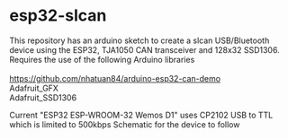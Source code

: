 # esp32-slcan
This repository has an arduino sketch to create a slcan USB/Bluetooth device using the ESP32, TJA1050 CAN transceiver and 128x32 SSD1306.
<br>Requires the use of the following Arduino libraries
<br><br>https://github.com/nhatuan84/arduino-esp32-can-demo
<br>Adafruit_GFX
<br>Adafruit_SSD1306

Current "ESP32 ESP-WROOM-32 Wemos D1" uses CP2102 USB to TTL which is limited to 500kbps
Schematic for the device to follow
